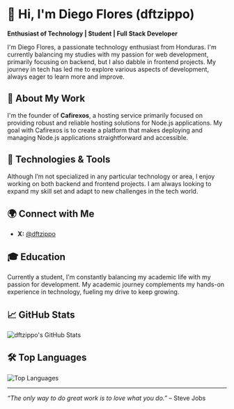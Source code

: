 # 👋 Hi, I'm Diego Flores (dftzippo)

**Enthusiast of Technology | Student | Full Stack Developer**

I'm Diego Flores, a passionate technology enthusiast from Honduras. I'm currently balancing my studies with my passion for web development, primarily focusing on backend, but I also dabble in frontend projects. My journey in tech has led me to explore various aspects of development, always eager to learn more and improve.

## 🏢 About My Work
I'm the founder of **Cafirexos**, a hosting service primarily focused on providing robust and reliable hosting solutions for Node.js applications. My goal with Cafirexos is to create a platform that makes deploying and managing Node.js applications straightforward and accessible.

## 🔧 Technologies & Tools
Although I’m not specialized in any particular technology or area, I enjoy working on both backend and frontend projects. I am always looking to expand my skill set and adapt to new challenges in the tech world.

## 🌍 Connect with Me
- **X:** [@dftzippo](https://x.com/dftzippo)

## 🎓 Education
Currently a student, I'm constantly balancing my academic life with my passion for development. My academic journey complements my hands-on experience in technology, fueling my drive to keep growing.

## 📈 GitHub Stats
![dftzippo's GitHub Stats](https://github-readme-stats.vercel.app/api?username=dftzippo&show_icons=true&theme=radical)

## 🛠️ Top Languages
![Top Languages](https://github-readme-stats.vercel.app/api/top-langs/?username=dftzippo&layout=compact&theme=radical)

---

*“The only way to do great work is to love what you do.”* – Steve Jobs
